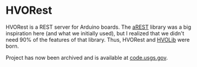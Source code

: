 # HVORest
HVORest is a REST server for Arduino boards. The [aREST](https://github.com/marcoschwartz/aREST) library was a big inspiration here (and what we initially used), but I realized that we didn't need 90% of the features of that library. Thus, HVORest and [HVOLib](https://github.com/wtollett-usgs/arduino-hvolib) were born.

Project has now been archived and is available at [code.usgs.gov](https://code.usgs.gov/vsc/hvo/arduino-hvorest).
